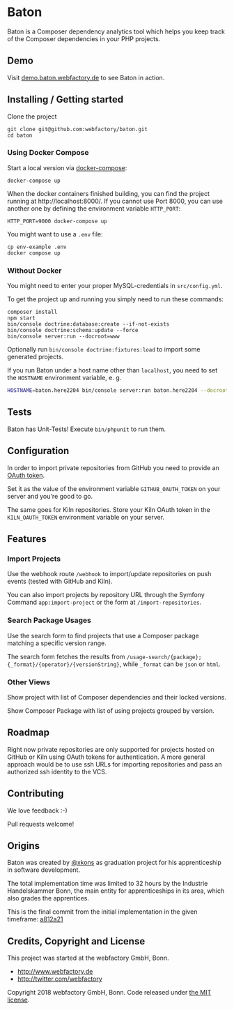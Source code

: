 # Baton

Baton is a Composer dependency analytics tool which helps you keep track of the Composer dependencies in your PHP projects.


## Demo

Visit [demo.baton.webfactory.de](https://demo.baton.webfactory.de) to see Baton in action.

## Installing / Getting started

Clone the project

    git clone git@github.com:webfactory/baton.git
    cd baton

### Using Docker Compose

Start a local version via [docker-compose](https://docs.docker.com/compose/):

    docker-compose up

When the docker containers finished building, you can find the project running at http://localhost:8000/.
If you cannot use Port 8000, you can use another one by defining the environment variable `HTTP_PORT`:

    HTTP_PORT=9000 docker-compose up

You might want to use a `.env` file:

    cp env-example .env
    docker compose up

### Without Docker

You might need to enter your proper MySQL-credentials in `src/config.yml`.

To get the project up and running you simply need to run these commands:

    composer install
    npm start
    bin/console doctrine:database:create --if-not-exists
    bin/console doctrine:schema:update --force
    bin/console server:run --docroot=www

Optionally run `bin/console doctrine:fixtures:load` to import some generated projects.

If you run Baton under a host name other than `localhost`, you need to set the `HOSTNAME` environment variable, e. g. 

```bash
HOSTNAME=baton.here2204 bin/console server:run baton.here2204 --docroot=www
```

## Tests

Baton has Unit-Tests! Execute `bin/phpunit` to run them.

## Configuration

In order to import private repositories from GitHub you need to provide an [OAuth token](https://help.github.com/articles/creating-a-personal-access-token-for-the-command-line/).

Set it as the value of the environment variable `GITHUB_OAUTH_TOKEN` on your server and you're good to go.

The same goes for Kiln repositories. Store your Kiln OAuth token in the `KILN_OAUTH_TOKEN` environment variable on your server.

## Features

### Import Projects

Use the webhook route `/webhook` to import/update repositories on push events (tested with GitHub and Kiln).

You can also import projects by repository URL through the Symfony Command `app:import-project` or the form at `/import-repositories`.

### Search Package Usages

Use the search form to find projects that use a Composer package matching a specific version range.

The search form fetches the results from `/usage-search/{package};{_format}/{operator}/{versionString}`,
while `_format` can be `json` or `html`.

### Other Views

Show project with list of Composer dependencies and their locked versions.

Show Composer Package with list of using projects grouped by version.

## Roadmap

Right now private repositories are only supported for projects hosted on GitHub or Kiln using OAuth tokens for authentication.
A more general approach would be to use ssh URLs for importing repositories and pass an authorized ssh identity to the VCS.

## Contributing

We love feedback :-)

Pull requests welcome!

## Origins

Baton was created by [@xkons](https://github.com/xkons) as graduation project for his apprenticeship in software development.

The total implementation time was limited to 32 hours by the Industrie Handelskammer Bonn, the main entity for apprenticeships in its area, which also grades the apprentices.

This is the final commit from the initial implementation in the given timeframe: [a812a21](https://github.com/webfactory/baton/commit/a812a21)

## Credits, Copyright and License

This project was started at the webfactory GmbH, Bonn.

- <http://www.webfactory.de>
- <http://twitter.com/webfactory>

Copyright 2018 webfactory GmbH, Bonn. Code released under [the MIT license](LICENSE).
